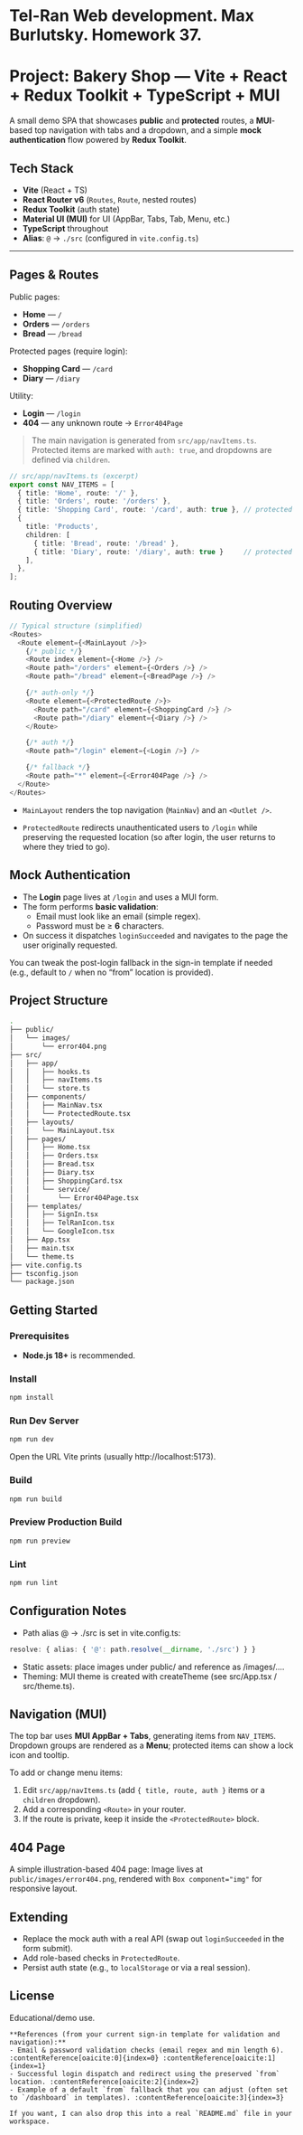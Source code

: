 # Tel-Ran Web development. Max Burlutsky. Homework 37.
# Project: Bakery Shop — Vite + React + Redux Toolkit + TypeScript + MUI

A small demo SPA that showcases **public** and **protected** routes, a **MUI**-based top navigation with tabs and a dropdown, and a simple **mock authentication** flow powered by **Redux Toolkit**.

## Tech Stack

- **Vite** (React + TS)
- **React Router v6** (`Routes`, `Route`, nested routes)
- **Redux Toolkit** (auth state)
- **Material UI (MUI)** for UI (AppBar, Tabs, Tab, Menu, etc.)
- **TypeScript** throughout
- **Alias**: `@` → `./src` (configured in `vite.config.ts`)

---

## Pages & Routes

Public pages:

- **Home** — `/`
- **Orders** — `/orders`
- **Bread** — `/bread`

Protected pages (require login):

- **Shopping Card** — `/card`
- **Diary** — `/diary`

Utility:

- **Login** — `/login`
- **404** — any unknown route → `Error404Page`

> The main navigation is generated from `src/app/navItems.ts`. Protected items are marked with `auth: true`, and dropdowns are defined via `children`.

```ts
// src/app/navItems.ts (excerpt)
export const NAV_ITEMS = [
  { title: 'Home', route: '/' },
  { title: 'Orders', route: '/orders' },
  { title: 'Shopping Card', route: '/card', auth: true }, // protected
  {
    title: 'Products',
    children: [
      { title: 'Bread', route: '/bread' },
      { title: 'Diary', route: '/diary', auth: true }     // protected
    ],
  },
];
```
## Routing Overview
```ts
// Typical structure (simplified)
<Routes>
  <Route element={<MainLayout />}>
    {/* public */}
    <Route index element={<Home />} />
    <Route path="/orders" element={<Orders />} />
    <Route path="/bread" element={<BreadPage />} />

    {/* auth-only */}
    <Route element={<ProtectedRoute />}>
      <Route path="/card" element={<ShoppingCard />} />
      <Route path="/diary" element={<Diary />} />
    </Route>

    {/* auth */}
    <Route path="/login" element={<Login />} />

    {/* fallback */}
    <Route path="*" element={<Error404Page />} />
  </Route>
</Routes>
```
- ```MainLayout``` renders the top navigation (```MainNav```) and an ```<Outlet />```.

- ```ProtectedRoute``` redirects unauthenticated users to ```/login``` while preserving the requested location (so after login, the user returns to where they tried to go).

## Mock Authentication

- The **Login** page lives at ```/login``` and uses a MUI form.
- The form performs **basic validation**:
  - Email must look like an email (simple regex).
  - Password must be ≥ **6** characters.
- On success it dispatches ```loginSucceeded``` and navigates to the page the user originally requested.

You can tweak the post-login fallback in the sign-in template if needed (e.g., default to ```/``` when no “from” location is provided).

## Project Structure
```bash
.
├── public/
│   └── images/
│       └── error404.png
├── src/
│   ├── app/
│   │   ├── hooks.ts
│   │   ├── navItems.ts
│   │   └── store.ts
│   ├── components/
│   │   ├── MainNav.tsx
│   │   └── ProtectedRoute.tsx
│   ├── layouts/
│   │   └── MainLayout.tsx
│   ├── pages/
│   │   ├── Home.tsx
│   │   ├── Orders.tsx
│   │   ├── Bread.tsx
│   │   ├── Diary.tsx
│   │   ├── ShoppingCard.tsx
│   │   └── service/
│   │       └── Error404Page.tsx
│   ├── templates/
│   │   ├── SignIn.tsx
│   │   ├── TelRanIcon.tsx
│   │   └── GoogleIcon.tsx
│   ├── App.tsx
│   ├── main.tsx
│   └── theme.ts
├── vite.config.ts
├── tsconfig.json
└── package.json
```
## Getting Started
### Prerequisites
- **Node.js 18+** is recommended.

### Install
```bash
npm install
```

### Run Dev Server
```bash
npm run dev
```
Open the URL Vite prints (usually http://localhost:5173).
### Build
```bash
npm run build
```

### Preview Production Build
```bash
npm run preview
```

### Lint
```bash
npm run lint
```

## Configuration Notes

- Path alias @ → ./src is set in vite.config.ts:
```ts
resolve: { alias: { '@': path.resolve(__dirname, './src') } }
```
- Static assets: place images under public/ and reference as /images/....
- Theming: MUI theme is created with createTheme (see src/App.tsx / src/theme.ts).

## Navigation (MUI)

The top bar uses **MUI AppBar + Tabs**, generating items from ```NAV_ITEMS```.
Dropdown groups are rendered as a **Menu**; protected items can show a lock icon and tooltip.

To add or change menu items:
1. Edit ```src/app/navItems.ts``` (add ```{ title, route, auth }``` items or a ```children``` dropdown).
2. Add a corresponding ```<Route>``` in your router.
3. If the route is private, keep it inside the ```<ProtectedRoute>``` block.

## 404 Page

A simple illustration-based 404 page:
Image lives at ```public/images/error404.png```, rendered with ```Box component="img"``` for responsive layout.

## Extending
- Replace the mock auth with a real API (swap out ```loginSucceeded``` in the form submit).
- Add role-based checks in ```ProtectedRoute```.
- Persist auth state (e.g., to ```localStorage``` or via a real session).

## License

Educational/demo use.
```pgsql
**References (from your current sign-in template for validation and navigation):**
- Email & password validation checks (email regex and min length 6). :contentReference[oaicite:0]{index=0} :contentReference[oaicite:1]{index=1}
- Successful login dispatch and redirect using the preserved `from` location. :contentReference[oaicite:2]{index=2}
- Example of a default `from` fallback that you can adjust (often set to `/dashboard` in templates). :contentReference[oaicite:3]{index=3}

If you want, I can also drop this into a real `README.md` file in your workspace.
```

